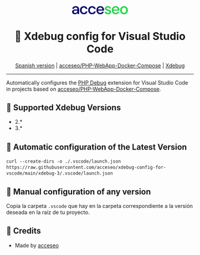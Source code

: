 <div align="center">
    <a href="https://www.acceseo.com">
        <img
            alt="acceseo logo"
            src="logo-acceseo.svg"
            width="150">
    </a>
</div>

<h1 align="center">🐛 Xdebug config for Visual Studio Code</h1>

<div align="center">
    <a href="https://github.com/acceseo/xdebug-config-for-vscode/tree/main/README.md">Spanish version</a> | <a href="https://github.com/acceseo/PHP-WebApp-Docker-Compose">acceseo/PHP-WebApp-Docker-Compose</a> | <a href="https://xdebug.org/">Xdebug</a>
</div>

<hr>

Automatically configures the [PHP Debug](https://marketplace.visualstudio.com/items?itemName=xdebug.php-debug) extension for Visual Studio Code in projects based on [acceseo/PHP-WebApp-Docker-Compose](https://github.com/acceseo/PHP-WebApp-Docker-Compose).

## 🧰 Supported Xdebug Versions
* 2.*
* 3.*

## 🤖 Automatic configuration of the Latest Version
```shell
curl --create-dirs -o ./.vscode/launch.json https://raw.githubusercontent.com/acceseo/xdebug-config-for-vscode/main/xdebug-3/.vscode/launch.json
```

## 🔨 Manual configuration of any version
Copia la carpeta `.vscode` que hay en la carpeta correspondiente a la versión deseada en la raíz de tu proyecto.

## 👷 Credits
* Made by [acceseo](https://acceseo.com)
